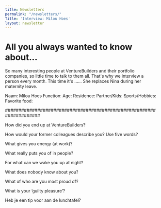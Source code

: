 ```yaml
---
title: Newsletters
permalink: "/newsletters/"
Title: 'Interview: Milou Hoes'
layout: newsletter
---
```


# All you always wanted to know about...

So many interesting people at VentureBuilders and their portfolio companies, so little time to talk to them all. That's why we interview a person every month. This time it's ...... She replaces Nina during her maternity leave.

Naam: Milou Hoes
Function: 
Age: 
Residence: 
Partner/Kids:
Sports/Hobbies:
Favorite food:

#####################################################################

How did you end up at VentureBuilders?

How would your former colleagues describe you? Use five words?

What gives you energy (at work)? 

What really puts you of in people?

For what can we wake you up at night?

What does nobody know about you?

What of who are you most proud of?

What is your ‘guilty pleasure’?

Heb je een tip voor aan de lunchtafel?
 

